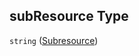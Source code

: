 ## subResource Type

`string` ([Subresource](btpsa-usecase-properties-services-items-allof-1-then-allof-90-then-allof-1-then-properties-parameters-properties-subresource.md))
